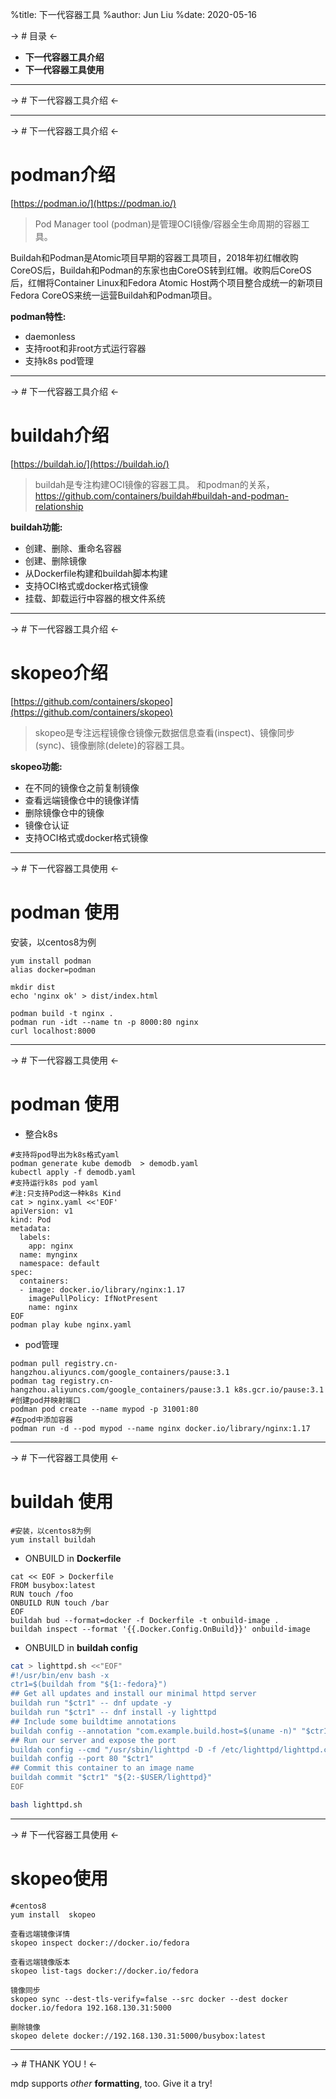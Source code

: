 %title: 下一代容器工具
%author: Jun Liu
%date: 2020-05-16

-> # 目录 <-

- **下一代容器工具介绍**
- **下一代容器工具使用**

--------------------------------------------------
-> # 下一代容器工具介绍 <-

--------------------------------------------------
-> # 下一代容器工具介绍 <-

# podman介绍
[https://podman.io/](https://podman.io/)

> Pod Manager tool (podman)是管理OCI镜像/容器全生命周期的容器工具。

Buildah和Podman是Atomic项目早期的容器工具项目，2018年初红帽收购CoreOS后，Buildah和Podman的东家也由CoreOS转到红帽。收购后CoreOS后，红帽将Container Linux和Fedora Atomic Host两个项目整合成统一的新项目Fedora CoreOS来统一运营Buildah和Podman项目。

**podman特性:**
- daemonless
- 支持root和非root方式运行容器
- 支持k8s pod管理

-------------------------------------------------
-> # 下一代容器工具介绍 <-

# buildah介绍
[https://buildah.io/](https://buildah.io/)

> buildah是专注构建OCI镜像的容器工具。
和podman的关系，https://github.com/containers/buildah#buildah-and-podman-relationship

**buildah功能:**
- 创建、删除、重命名容器
- 创建、删除镜像
- 从Dockerfile构建和buildah脚本构建
- 支持OCI格式或docker格式镜像
- 挂载、卸载运行中容器的根文件系统

-------------------------------------------------
-> # 下一代容器工具介绍 <-

# skopeo介绍
[https://github.com/containers/skopeo](https://github.com/containers/skopeo)

> skopeo是专注远程镜像仓镜像元数据信息查看(inspect)、镜像同步(sync)、镜像删除(delete)的容器工具。

**skopeo功能:**
- 在不同的镜像仓之前复制镜像
- 查看远端镜像仓中的镜像详情
- 删除镜像仓中的镜像
- 镜像仓认证
- 支持OCI格式或docker格式镜像

--------------------------------------------------
-> # 下一代容器工具使用 <-

# podman 使用
安装，以centos8为例
```
yum install podman
alias docker=podman
```


```
mkdir dist
echo 'nginx ok' > dist/index.html

podman build -t nginx .
podman run -idt --name tn -p 8000:80 nginx
curl localhost:8000
```

-------------------------------------------------
-> # 下一代容器工具使用 <-

# podman 使用
- 整合k8s
```
#支持将pod导出为k8s格式yaml
podman generate kube demodb  > demodb.yaml
kubectl apply -f demodb.yaml
#支持运行k8s pod yaml
#注:只支持Pod这一种k8s Kind
cat > nginx.yaml <<'EOF'
apiVersion: v1
kind: Pod
metadata:
  labels:
    app: nginx
  name: mynginx
  namespace: default
spec:
  containers:
  - image: docker.io/library/nginx:1.17
    imagePullPolicy: IfNotPresent
    name: nginx
EOF
podman play kube nginx.yaml

```

- pod管理
```
podman pull registry.cn-hangzhou.aliyuncs.com/google_containers/pause:3.1
podman tag registry.cn-hangzhou.aliyuncs.com/google_containers/pause:3.1 k8s.gcr.io/pause:3.1
#创建pod并映射端口
podman pod create --name mypod -p 31001:80
#在pod中添加容器
podman run -d --pod mypod --name nginx docker.io/library/nginx:1.17

```

--------------------------------------------------
-> # 下一代容器工具使用 <-

# buildah 使用
```
#安装，以centos8为例
yum install buildah
```

- ONBUILD in **Dockerfile**
```
cat << EOF > Dockerfile
FROM busybox:latest
RUN touch /foo
ONBUILD RUN touch /bar
EOF
buildah bud --format=docker -f Dockerfile -t onbuild-image .
buildah inspect --format '{{.Docker.Config.OnBuild}}' onbuild-image
```
- ONBUILD in **buildah config**
```sh
cat > lighttpd.sh <<"EOF"
#!/usr/bin/env bash -x
ctr1=$(buildah from "${1:-fedora}")
## Get all updates and install our minimal httpd server
buildah run "$ctr1" -- dnf update -y
buildah run "$ctr1" -- dnf install -y lighttpd
## Include some buildtime annotations
buildah config --annotation "com.example.build.host=$(uname -n)" "$ctr1"
## Run our server and expose the port
buildah config --cmd "/usr/sbin/lighttpd -D -f /etc/lighttpd/lighttpd.conf" "$ctr1"
buildah config --port 80 "$ctr1"
## Commit this container to an image name
buildah commit "$ctr1" "${2:-$USER/lighttpd}"
EOF

bash lighttpd.sh
```

--------------------------------------------------
-> # 下一代容器工具使用 <-

# skopeo使用

```
#centos8
yum install  skopeo
```
```
查看远端镜像详情
skopeo inspect docker://docker.io/fedora

查看远端镜像版本
skopeo list-tags docker://docker.io/fedora

镜像同步
skopeo sync --dest-tls-verify=false --src docker --dest docker docker.io/fedora 192.168.130.31:5000

删除镜像
skopeo delete docker://192.168.130.31:5000/busybox:latest
```

--------------------------------------------------

-> # THANK YOU !  <-

mdp supports *other* **formatting**, too. Give it a try!
